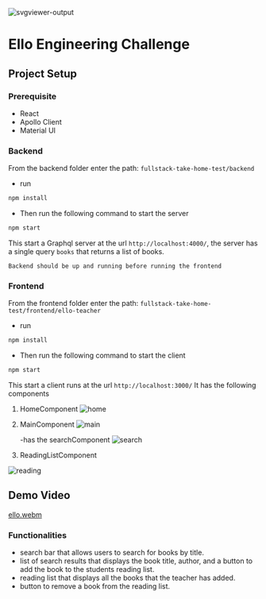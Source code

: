  ![svgviewer-output](https://github.com/ElloTechnology/backend_takehome/assets/3518127/561bc8d4-bffc-4360-b9ea-61e876bcec93)


# Ello Engineering Challenge

## Project Setup
### Prerequisite
- React
- Apollo Client
- Material UI

### Backend 
From the backend folder enter the path: `fullstack-take-home-test/backend`
- run
```bash
npm install
```
- Then run the following command to start the server

```bash
npm start
```

This start a Graphql server at the url `http://localhost:4000/`, the server has a single query `books` that returns a list of books. 

`Backend should be up and running before running the frontend`

### Frontend
From the frontend folder enter the path: `fullstack-take-home-test/frontend/ello-teacher`
- run
```bash
npm install
```
- Then run the following command to start the client

```bash
npm start
```

This start a client runs at the url `http://localhost:3000/` It has the following components 

1. HomeComponent
   ![home](https://github.com/edwinnab/Fullstack-take-home/assets/50041140/ff8e8fa7-e519-4749-8679-08f700d07543)

3. MainComponent
   ![main](https://github.com/edwinnab/Fullstack-take-home/assets/50041140/4f98160e-1456-462c-a27e-aa86116419ca)

   -has the searchComponent
   ![search](https://github.com/edwinnab/Fullstack-take-home/assets/50041140/df7d7d98-4824-41b3-be90-65f28a8cd4b6)

4. ReadingListComponent
   
![reading](https://github.com/edwinnab/Fullstack-take-home/assets/50041140/fdf5d30e-bc4c-4203-9dd3-6ac32adc6fd9)

## Demo Video
[ello.webm](https://github.com/edwinnab/Fullstack-take-home/assets/50041140/08a02706-bd1d-484b-82e6-cdbdb5891033)


### Functionalities
-  search bar that allows users to search for books by title.
-  list of search results that displays the book title, author, and a button to add the book to the students reading list.
-  reading list that displays all the books that the teacher has added.
-  button to remove a book from the reading list.
